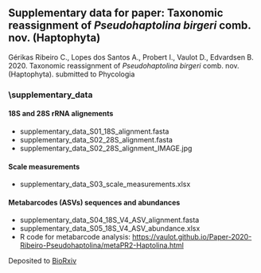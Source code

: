 
## Supplementary data for paper: Taxonomic reassignment of _Pseudohaptolina birgeri_ comb. nov. (Haptophyta)


Gérikas Ribeiro C., Lopes dos Santos A., Probert I., Vaulot D., Edvardsen B. 2020. Taxonomic reassignment of _Pseudohaptolina birgeri_ comb. nov. (Haptophyta). submitted to Phycologia

### \supplementary_data
#### 18S and 28S rRNA alignements
* supplementary_data_S01_18S_alignment.fasta
* supplementary_data_S02_28S_alignment.fasta
* supplementary_data_S02_28S_alignment_IMAGE.jpg

#### Scale measurements
* supplementary_data_S03_scale_measurements.xlsx

#### Metabarcodes (ASVs) sequences and abundances
* supplementary_data_S04_18S_V4_ASV_alignment.fasta
* supplementary_data_S05_18S_V4_ASV_abundance.xlsx
* R code for metabarcode analysis: https://vaulot.github.io/Paper-2020-Ribeiro-Pseudohaptolina/metaPR2-Haptolina.html


Deposited to [BioRxiv](https://www.biorxiv.org/content/10.1101/2020.05.06.081489v1)


